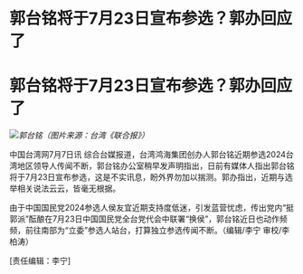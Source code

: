 # 郭台铭将于7月23日宣布参选？郭办回应了

# 郭台铭将于7月23日宣布参选？郭办回应了

![](https://inews.gtimg.com/newsapp_bt/0/15812341753/1000)_郭台铭（图片来源：台湾《联合报》）_

中国台湾网7月7日讯
综合台媒报道，台湾鸿海集团创办人郭台铭近期参选2024台湾地区领导人传闻不断，郭台铭办公室稍早发声明指出，日前有媒体人指出郭台铭将于7月23日宣布参选，这是不实讯息，盼外界勿加以揣测。郭办指出，近期与选举相关说法云云，皆毫无根据。

由于中国国民党2024参选人侯友宜近期支持度低迷，引发蓝营忧虑，传出党内“挺郭派”酝酿在7月23日中国国民党全台党代会中联署“换侯”，郭台铭近日也动作频频，前往南部为“立委”参选人站台，打算独立参选传闻不断。（编辑/李宁
审校/李柏涛）

[责任编辑：李宁]

